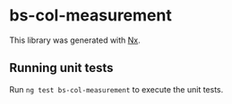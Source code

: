# bs-col-measurement

This library was generated with [Nx](https://nx.dev).

## Running unit tests

Run `ng test bs-col-measurement` to execute the unit tests.

